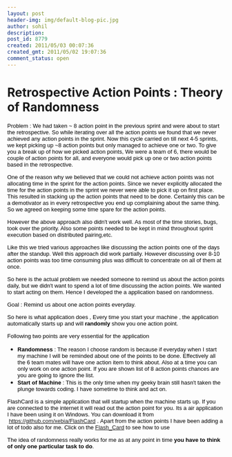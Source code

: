 ```yaml
---
layout: post
header-img: img/default-blog-pic.jpg
author: sohil
description: 
post_id: 8779
created: 2011/05/03 00:07:36
created_gmt: 2011/05/02 19:07:36
comment_status: open
---
```


# Retrospective Action Points : Theory of Randomness

<p><span style="color: #000000;"><span style="font-family: arial;"><span style="font-size: small;">Problem : We had taken ~ 8 action point in the previous sprint and were about to start the retrospective. So while iterating over all the action points we found that we never achieved any action points in the sprint. Now this cycle carried on till next 4-5 sprints, we kept picking up ~8 action points but only managed to achieve one or two. To give you a break up of how we picked action points, We were a team of 6, there would be couple of action points for all, and everyone would pick up one or two action points based in the retrospective.</span></span></span></p>
<p><span style="color: #000000;"><span style="font-family: arial;"><span style="font-size: small;"><!--more-->
</span></span></span></p>
<p><span style="color: #000000;"><span style="font-family: arial;"><span style="font-size: small;">One of the reason why we believed that we could not achieve action points was not allocating time in the sprint for the action points. Since we never explicitly allocated the time for the action points in the sprint we never were able to pick it up on first place. This resulted in stacking up the action points that need to be done. Certainly this can be a demotivator as in every retrospective you end up complaining about the same thing. So we agreed on keeping some time spare for the action points.</span></span></span></p>
<p><span style="color: #000000;"><span style="font-family: arial;"><span style="font-size: small;">However the above approach also didn't work well. As most of the time stories, bugs, took over the priority. Also some points needed to be kept in mind throughout sprint execution based on distributed pairing,etc. </span></span></span></p>
<p><span style="color: #000000;"><span style="font-family: arial;"><span style="font-size: small;">Like this we tried various approaches like discussing the action points one of the days after the standup. Well this approach did work partially. However discussing over 8-10 action points was too time consuming plus was difficult to concentrate on all of them at once.</span></span></span></p>
<p><span style="color: #000000;"><span style="font-family: arial;"><span style="font-size: small;">So here is the actual problem we needed someone to remind us about the action points daily, but we didn't want to spend a lot of time discussing the action points. We wanted to start acting on them. Hence I developed the a application based on randomness.</span></span></span></p>
<p><span style="color: #000000;"><span style="font-family: arial;"><span style="font-size: small;">Goal : Remind us about one action points everyday.</span></span></span></p>
<p><span style="color: #000000;"><span style="font-family: arial;"><span style="font-size: small;">So here is what application does , Every time you start your machine , the application automatically starts up and will </span></span></span><span style="color: #000000;"><span style="font-family: arial;"><span style="font-size: small;"><strong>randomly </strong></span></span></span><span style="color: #000000;"><span style="font-family: arial;"><span style="font-size: small;">show you one action point.</span></span></span></p>
<p><span style="color: #000000;"><span style="font-family: arial;"><span style="font-size: small;">Following two points are very essential for the application</span></span></span>
<ul>
    <li><span style="color: #000000;"><span style="font-family: arial;"><span style="font-size: small;"><strong>Randomness </strong>:   The reason I choose random is because  if everyday when I start my  machine I will be reminded about one of the points to be done.  Effectively all the 6 team mates will have one action item to think     about. Also at a time you can only work on one action point. If you     are shown list of 8 action points chances are you are going to  ignore the list.</span></span></span></li>
    <li><span style="color: #000000;"><span style="font-family: arial;"><span style="font-size: small;"><strong>Start of    Machine</strong> : This is the only time when my geeky brain still hasn't   taken the plunge towards coding. I have sometime to think and act   on.</span></span></span></li>
</ul>
<span style="color: #000000;"><span style="font-family: arial;"><span style="font-size: small;">FlashCard is a simple application that will startup when the machine starts up. If you are connected to the internet it will read out the action point for you. Its a air application I have been using it on Windows. You can download it from  <a href="http://www.esnips.com/doc/3627e875-7cf3-4428-9a3b-ad3874ae2117/FlashCard"><a href="https://github.com/xebia/FlashCard">https://github.com/xebia/FlashCard</a></a> . Apart from the action points I have been adding a lot of todo also for me. Click on the <a href="http://xebee.xebia.in/wp-content/uploads/2011/05/Flash_Card.swf">Flash_Card</a> to see how to use</span></span></span></p>
<p><span style="color: #000000;"><span style="font-family: arial;"><span style="font-size: small;">The idea of randomness really works for me as at any point in time <strong>you have to think of only one particular task to do</strong>.</span></span></span></p>